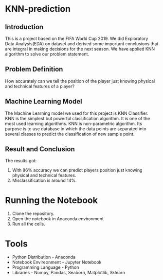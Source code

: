 # KNN-prediction

## Introduction
This is a project based on the FIFA World Cup 2019. We did Exploratory Data Analysis(EDA) on dataset and derived some important conclusions that are integral in making decisions for the next season. We have applied KNN algorithm to solve our problem statement. 
 
## Problem Definition
How accurately can we tell the position of the player just knowing physical and technical features of a player?

## Machine Learning Model
The Machine Learning model we used for this project is KNN Classifier. KNN is the simplest but powerful classification algorithm. It is one of the most used learning algorithms. 
KNN is non-parametric algorithm. Its purpose is to use database in which the data points are separated into several classes to predict the classification of new sample point. 

## Result and Conclusion
The results got:
1. With 86% accuracy we can predict players position just knowing physical and technical features.
2. Misclassification is around 14%.

# Running the Notebook
1. Clone the repository.
2. Open the notebook in Anaconda environment
3. Run all the cells.

# Tools
* Python Distribution - Anaconda
* Notebook Envireonment - Jupyter Notebook
* Programming Language - Python
* Libraries - Numpy, Pandas, Seaborn, Matplotlib, Sklearn
